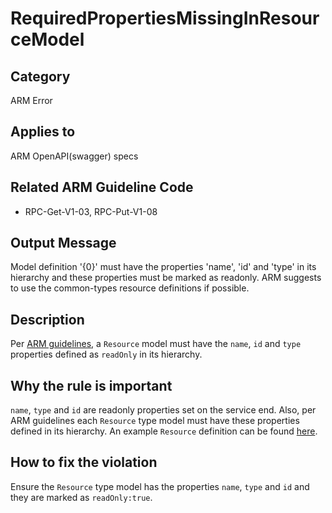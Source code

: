 # RequiredPropertiesMissingInResourceModel

## Category

ARM Error

## Applies to

ARM OpenAPI(swagger) specs

## Related ARM Guideline Code

- RPC-Get-V1-03, RPC-Put-V1-08

## Output Message

Model definition '{0}' must have the properties 'name', 'id' and 'type' in its hierarchy and these properties must be marked as readonly. ARM suggests to use the common-types
resource definitions if possible.

## Description

Per [ARM guidelines](https://github.com/Azure/azure-resource-manager-rpc/blob/master/v1.0/resource-api-reference.md), a `Resource` model must have the `name`, `id` and `type` properties defined as `readOnly` in its hierarchy.

## Why the rule is important

`name`, `type` and `id` are readonly properties set on the service end. Also, per ARM guidelines each `Resource` type model must have these properties defined in its hierarchy. An example `Resource` definition can be found [here](https://github.com/Azure/azure-rest-api-specs/blob/main/specification/common-types/resource-management/v1/types.json#L9).

## How to fix the violation

Ensure the `Resource` type model has the properties `name`, `type` and `id` and they are marked as `readOnly:true`.
